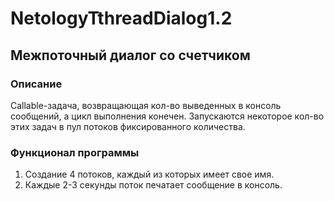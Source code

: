 # NetologyTthreadDialog1.2
##  Межпоточный диалог со счетчиком 

### Описание
Callable-задача, возвращающая кол-во выведенных в консоль сообщений, а цикл выполнения конечен. Запускаются некоторое кол-во этих задач в пул потоков фиксированного количества.

### Функционал программы
1. Создание 4 потоков, каждый из которых имеет свое имя.
2. Каждые 2-3 секунды поток печатает сообщение в консоль. 


